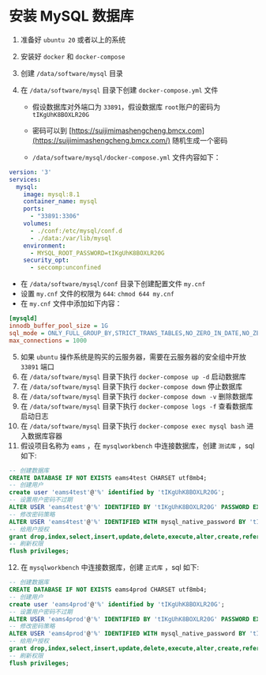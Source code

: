 # 安装 MySQL 数据库

1. 准备好 `ubuntu 20` 或者以上的系统
2. 安装好 `docker` 和 `docker-compose`
3. 创建 `/data/software/mysql` 目录
4. 在 `/data/software/mysql` 目录下创建 `docker-compose.yml` 文件

    - 假设数据库对外端口为 `33891`，假设数据库 `root`账户的密码为 `tIKgUhK8BOXLR20G`
    - 密码可以到 [https://suijimimashengcheng.bmcx.com](https://suijimimashengcheng.bmcx.com/) 随机生成一个密码
    
    - `/data/software/mysql/docker-compose.yml` 文件内容如下：
```yaml
version: '3'
services:
  mysql:
    image: mysql:8.1
    container_name: mysql
    ports:
      - "33891:3306"
    volumes:
      - ./conf:/etc/mysql/conf.d
      - ./data:/var/lib/mysql
    environment:
      - MYSQL_ROOT_PASSWORD=tIKgUhK8BOXLR20G
    security_opt:
      - seccomp:unconfined
```
  - 在 `/data/software/mysql/conf` 目录下创建配置文件 `my.cnf`
  - 设置 `my.cnf` 文件的权限为 `644`: `chmod 644 my.cnf`
  - 在 `my.cnf` 文件中添加如下内容：
```ini
[mysqld]
innodb_buffer_pool_size = 1G
sql_mode = ONLY_FULL_GROUP_BY,STRICT_TRANS_TABLES,NO_ZERO_IN_DATE,NO_ZERO_DATE,ERROR_FOR_DIVISION_BY_ZERO,NO_ENGINE_SUBSTITUTION
max_connections = 1000
```
5. 如果 `ubuntu` 操作系统是购买的云服务器，需要在云服务器的安全组中开放 `33891` 端口
6. 在 `/data/software/mysql` 目录下执行 `docker-compose up -d` 启动数据库
7. 在 `/data/software/mysql` 目录下执行 `docker-compose down` 停止数据库
8. 在 `/data/software/mysql` 目录下执行 `docker-compose down -v` 删除数据库
9. 在 `/data/software/mysql` 目录下执行 `docker-compose logs -f` 查看数据库启动日志
10. 在 `/data/software/mysql` 目录下执行 `docker-compose exec mysql bash` 进入数据库容器
11. 假设项目名称为 `eams` ，在 `mysqlworkbench` 中连接数据库，创建 `测试库` ，sql 如下:
```sql
-- 创建数据库
CREATE DATABASE IF NOT EXISTS eams4test CHARSET utf8mb4;
-- 创建用户
create user 'eams4test'@'%' identified by 'tIKgUhK8BOXLR20G';
-- 设置用户密码不过期
ALTER USER 'eams4test'@'%' IDENTIFIED BY 'tIKgUhK8BOXLR20G' PASSWORD EXPIRE NEVER;
-- 修改密码策略
ALTER USER 'eams4test'@'%' IDENTIFIED WITH mysql_native_password BY 'tIKgUhK8BOXLR20G';
-- 给用户授权
grant drop,index,select,insert,update,delete,execute,alter,create,references,lock tables on eams4test.* to 'eams4test'@'%';
-- 刷新权限
flush privileges;
```
12. 在 `mysqlworkbench` 中连接数据库，创建 `正式库` ，sql 如下:
```sql
-- 创建数据库
CREATE DATABASE IF NOT EXISTS eams4prod CHARSET utf8mb4;
-- 创建用户
create user 'eams4prod'@'%' identified by 'tIKgUhK8BOXLR20G';
-- 设置用户密码不过期
ALTER USER 'eams4prod'@'%' IDENTIFIED BY 'tIKgUhK8BOXLR20G' PASSWORD EXPIRE NEVER;
-- 修改密码策略
ALTER USER 'eams4prod'@'%' IDENTIFIED WITH mysql_native_password BY 'tIKgUhK8BOXLR20G';
-- 给用户授权
grant drop,index,select,insert,update,delete,execute,alter,create,references,lock tables on eams4prod.* to 'eams4prod'@'%';
-- 刷新权限
flush privileges;
```